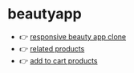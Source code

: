 # beautyapp
- 👉 [responsive beauty app clone ](https://starlit-beignet-438981.netlify.app/)
- 👉 [related products](https://related-products.netlify.app/)
- 👉 [add to cart products](https://addtocart1212.netlify.app/products)  
